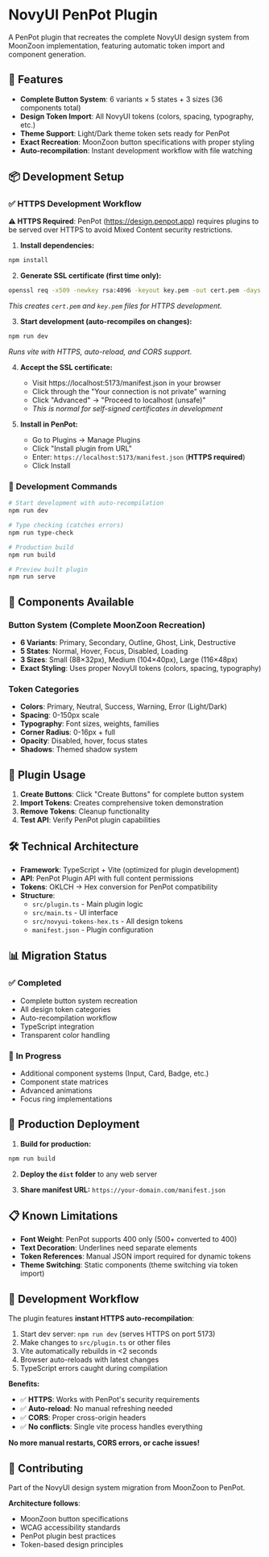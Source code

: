 # NovyUI PenPot Plugin

A PenPot plugin that recreates the complete NovyUI design system from MoonZoon implementation, featuring automatic token import and component generation.

## 🚀 Features

- **Complete Button System**: 6 variants × 5 states + 3 sizes (36 components total)
- **Design Token Import**: All NovyUI tokens (colors, spacing, typography, etc.)
- **Theme Support**: Light/Dark theme token sets ready for PenPot
- **Exact Recreation**: MoonZoon button specifications with proper styling
- **Auto-recompilation**: Instant development workflow with file watching

## 📦 Development Setup

### ✅ **HTTPS Development Workflow**

**⚠️ HTTPS Required**: PenPot (https://design.penpot.app) requires plugins to be served over HTTPS to avoid Mixed Content security restrictions.

1. **Install dependencies:**
```bash
npm install
```

2. **Generate SSL certificate (first time only):**
```bash
openssl req -x509 -newkey rsa:4096 -keyout key.pem -out cert.pem -days 365 -nodes -subj "/C=US/ST=Dev/L=Dev/O=Dev/CN=localhost"
```
*This creates `cert.pem` and `key.pem` files for HTTPS development.*

3. **Start development (auto-recompiles on changes):**
```bash
npm run dev
```
*Runs vite with HTTPS, auto-reload, and CORS support.*

4. **Accept the SSL certificate:**
   - Visit https://localhost:5173/manifest.json in your browser
   - Click through the "Your connection is not private" warning
   - Click "Advanced" → "Proceed to localhost (unsafe)"
   - *This is normal for self-signed certificates in development*

5. **Install in PenPot:**
   - Go to Plugins → Manage Plugins  
   - Click "Install plugin from URL"
   - Enter: `https://localhost:5173/manifest.json` (**HTTPS required**)
   - Click Install

### 🔧 **Development Commands**

```bash
# Start development with auto-recompilation
npm run dev

# Type checking (catches errors)
npm run type-check

# Production build
npm run build

# Preview built plugin
npm run serve
```

## 🎨 Components Available

### **Button System** (Complete MoonZoon Recreation)
- **6 Variants**: Primary, Secondary, Outline, Ghost, Link, Destructive
- **5 States**: Normal, Hover, Focus, Disabled, Loading  
- **3 Sizes**: Small (88×32px), Medium (104×40px), Large (116×48px)
- **Exact Styling**: Uses proper NovyUI tokens (colors, spacing, typography)

### **Token Categories**
- **Colors**: Primary, Neutral, Success, Warning, Error (Light/Dark)
- **Spacing**: 0-150px scale
- **Typography**: Font sizes, weights, families
- **Corner Radius**: 0-16px + full
- **Opacity**: Disabled, hover, focus states
- **Shadows**: Themed shadow system

## 🔧 Plugin Usage

1. **Create Buttons**: Click "Create Buttons" for complete button system
2. **Import Tokens**: Creates comprehensive token demonstration  
3. **Remove Tokens**: Cleanup functionality
4. **Test API**: Verify PenPot plugin capabilities

## 🛠️ Technical Architecture

- **Framework**: TypeScript + Vite (optimized for plugin development)
- **API**: PenPot Plugin API with full content permissions
- **Tokens**: OKLCH → Hex conversion for PenPot compatibility  
- **Structure**: 
  - `src/plugin.ts` - Main plugin logic
  - `src/main.ts` - UI interface
  - `src/novyui-tokens-hex.ts` - All design tokens
  - `manifest.json` - Plugin configuration

## 📊 Migration Status

### ✅ **Completed**
- Complete button system recreation
- All design token categories
- Auto-recompilation workflow
- TypeScript integration
- Transparent color handling

### 🔄 **In Progress**  
- Additional component systems (Input, Card, Badge, etc.)
- Component state matrices
- Advanced animations
- Focus ring implementations

## 🚀 Production Deployment

1. **Build for production:**
```bash
npm run build
```

2. **Deploy the `dist` folder** to any web server

3. **Share manifest URL:** `https://your-domain.com/manifest.json`

## 📋 Known Limitations

- **Font Weight**: PenPot supports 400 only (500+ converted to 400)
- **Text Decoration**: Underlines need separate elements
- **Token References**: Manual JSON import required for dynamic tokens
- **Theme Switching**: Static components (theme switching via token import)

## 🔄 Development Workflow

The plugin features **instant HTTPS auto-recompilation**:

1. Start dev server: `npm run dev` (serves HTTPS on port 5173)
2. Make changes to `src/plugin.ts` or other files
3. Vite automatically rebuilds in <2 seconds  
4. Browser auto-reloads with latest changes
5. TypeScript errors caught during compilation

**Benefits:**
- ✅ **HTTPS**: Works with PenPot's security requirements
- ✅ **Auto-reload**: No manual refreshing needed
- ✅ **CORS**: Proper cross-origin headers
- ✅ **No conflicts**: Single vite process handles everything

**No more manual restarts, CORS errors, or cache issues!**

## 🤝 Contributing

Part of the NovyUI design system migration from MoonZoon to PenPot. 

**Architecture follows**:
- MoonZoon button specifications
- WCAG accessibility standards
- PenPot plugin best practices
- Token-based design principles